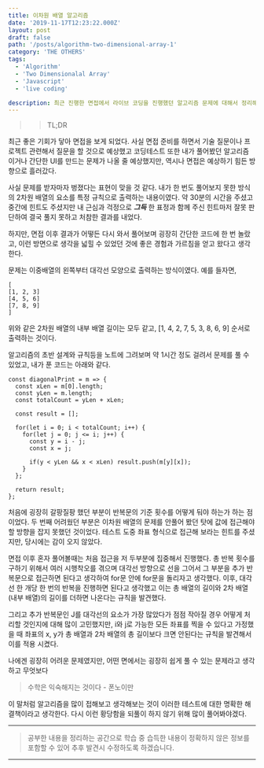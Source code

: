 ```yaml
---
title: 이차원 배열 알고리즘
date: '2019-11-17T12:23:22.000Z'
layout: post
draft: false
path: '/posts/algorithm-two-dimensional-array-1'
category: 'THE OTHERS'
tags:
  - 'Algorithm'
  - 'Two Dimensionalal Array'
  - 'Javascript'
  - 'live coding'

description: 최근 진행한 면접에서 라이브 코딩을 진행했던 알고리즘 문제에 대해서 정리해보고자 한다. 알고리즘 초심자로써 틈틈히 공부를 해야겠다는 깨달음을 얻고 왔다.
---
```


>> TL;DR

최근 좋은 기회가 닿아 면접을 보게 되었다. 사실 면접 준비를 하면서 기술 질문이나 프로젝트 관련해서 질문을 할 것으로 예상했고 코딩테스트 또한 내가 풀어봤던 알고리즘 이거나 간단한 UI를 만드는 문제가 나올 줄 예상했지만, 역시나 면접은 예상하기 힘든 방향으로 흘러갔다.

사실 문제를 받자마자 벙졌다는 표현이 맞을 것 같다. 내가 한 번도 풀어보지 못한 방식의 2차원 배열의 요소를 특정 규칙으로 출력하는 내용이였다. 약 30분의 시간을 주셨고 중간에 힌트도 주셨지만 내 근심과 걱정으로 ***그득*** 한 표정과 함께 주신 힌트마저 잘못 판단하여 결국 풀지 못하고 처참한 결과를 내었다.

하지만, 면접 이후 결과가 어떻든 다시 와서 풀어보며 굉장히 간단한 코드에 한 번 놀랐고, 이런 방면으로 생각을 넓힐 수 있었던 것에 좋은 경험과 가르침을 얻고 왔다고 생각한다.

문제는 이중배열의 왼쪽부터 대각선 모양으로 출력하는 방식이였다.
예를 들자면,
```
[
[1, 2, 3]
[4, 5, 6]
[7, 8, 9]
]
```
위와 같은 2차원 배열의 내부 배열 길이는 모두 같고, [1, 4, 2, 7, 5, 3, 8, 6, 9] 순서로 출력하는 것이다.

알고리즘의 초반 설계와 규칙등을 노트에 그려보며 약 1시간 정도 걸려서 문제를 풀 수 있었고, 내가 푼 코드는 아래와 같다.

```
const diagonalPrint = m => {
  const xLen = m[0].length;
  const yLen = m.length;
  const totalCount = yLen + xLen;

  const result = [];

  for(let i = 0; i < totalCount; i++) {
    for(let j = 0; j <= i; j++) {
      const y = i - j;
      const x = j;

      if(y < yLen && x < xLen) result.push(m[y][x]);
    }
  };

  return result;
};
```

처음에 굉장히 갈팡질팡 했던 부분이 반복문의 기준 횟수를 어떻게 둬야 하는가 하는 점이었다. 두 번째 어려웠던 부분은 이차원 배열의 문제를 안풀어 봤던 탓에 값에 접근해야 할 방향을 잡지 못했던 것이었다. 테스트 도중 좌표 형식으로 접근해 보라는 힌트를 주셨지만, 당시에는 감이 오지 않았다.

면접 이후 혼자 풀어볼때는 처음 접근을 저 두부분에 집중해서 진행했다. 총 반복 횟수를 구하기 위해서 여러 시행착오를 겪으며 대각선 방향으로 선을 그어서 그 부분을 추가 반복문으로 접근하면 된다고 생각하여 for문 안에 for문을 돌리자고 생각했다. 이후, 대각선 한 개당 한 번의 반복을 진행하면 된다고 생각했고 이는 총 배열의 길이와 2차 배열 (내부 배열)의 길이를 더하면 나온다는 규칙을 발견했다.

그리고 추가 반복문인 J를 대각선의 요소가 가장 많았다가 점점 작아질 경우 어떻게 처리할 것인지에 대해 많이 고민했지만, i와 j로 가능한 모든 좌표를 찍을 수 있다고 가정했을 때 좌표의 x, y가 총 배열과 2차 배열의 총 길이보다 크면 안된다는 규칙을 발견해서 이를 적용 시켰다.  

나에겐 굉장히 어려운 문제였지만, 어떤 면에서는 굉장히 쉽게 풀 수 있는 문제라고 생각하고 무엇보다
> 수학은 익숙해지는 것이다 - 폰노이만


이 말처럼 알고리즘을 많이 접해보고 생각해보는 것이 이러한 테스트에 대한 명확한 해결책이라고 생각한다. 다시 이런 황당함을 되풀이 하지 않기 위해 많이 풀어봐야겠다.
___

> 공부한 내용을 정리하는 공간으로 학습 중 습득한 내용이 정확하지 않은 정보를 포함할 수 있어 추후 발견시 수정하도록 하겠습니다.

---
